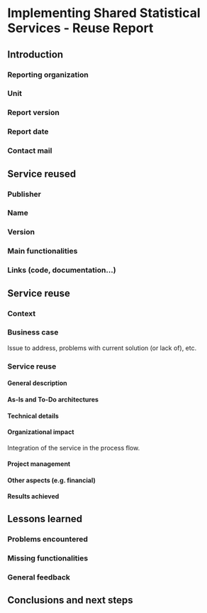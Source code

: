 # Implementing Shared Statistical Services - Reuse Report

## Introduction

### Reporting organization

### Unit

### Report version

### Report date

### Contact mail

## Service reused

### Publisher

### Name

### Version

### Main functionalities

### Links (code, documentation...)

## Service reuse

### Context

### Business case

Issue to address, problems with current solution (or lack of), etc.

### Service reuse

#### General description

#### As-Is and To-Do architectures

#### Technical details

#### Organizational impact

Integration of the service in the process flow.

#### Project management

#### Other aspects (e.g. financial)

#### Results achieved

## Lessons learned

### Problems encountered

### Missing functionalities

### General feedback

## Conclusions and next steps

